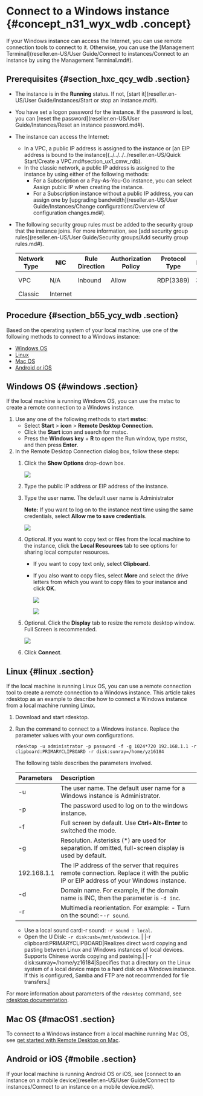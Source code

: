 # Connect to a Windows instance {#concept_n31_wyx_wdb .concept}

If your Windows instance can access the Internet, you can use remote connection tools to connect to it. Otherwise, you can use the [Management Terminal](reseller.en-US/User Guide/Connect to instances/Connect to an instance by using the Management Terminal.md#).

## Prerequisites {#section_hxc_qcy_wdb .section}

-   The instance is in the **Running** status. If not, [start it](reseller.en-US/User Guide/Instances/Start or stop an instance.md#).
-   You have set a logon password for the instance. If the password is lost, you can [reset the password](reseller.en-US/User Guide/Instances/Reset an instance password.md#).
-   The instance can access the Internet:
    -   In a VPC, a public IP address is assigned to the instance or [an EIP address is bound to the instance](../../../../reseller.en-US/Quick Start/Create a VPC.md#section_ux1_cmw_rdb).
    -   In the classic network, a public IP address is assigned to the instance by using either of the following methods:
        -   For a Subscription or a Pay-As-You-Go instance, you can select Assign public IP when creating the instance.
        -   For a Subscription instance without a public IP address, you can assign one by [upgrading bandwidth](reseller.en-US/User Guide/Instances/Change configurations/Overview of configuration changes.md#).
-   The following security group rules must be added to the security group that the instance joins. For more information, see [add security group rules](reseller.en-US/User Guide/Security groups/Add security group rules.md#).

    |Network Type|NIC|Rule Direction|Authorization Policy|Protocol Type|Port Range|Authorization Type|Authorization Object|Priority|
    |------------|---|--------------|--------------------|-------------|----------|------------------|--------------------|--------|
    |VPC|N/A|Inbound|Allow|RDP\(3389\)|3389/3389|Address Field Access|0.0.0.0/0|1|
    |Classic|Internet|


## Procedure {#section_b55_ycy_wdb .section}

Based on the operating system of your local machine, use one of the following methods to connect to a Windows instance:

-   [Windows OS](#)
-   [Linux](#)
-   [Mac OS](#)
-   [Android or iOS](#)

## Windows OS {#windows .section}

If the local machine is running Windows OS, you can use the mstsc to create a remote connection to a Windows instance.

1.  Use any one of the following methods to start **mstsc**:
    -   Select **Start** \> **icon** \> **Remote Desktop Connection**.
    -   Click the **Start** icon and search for mstsc.
    -   Press the **Windows key** + **R** to open the Run window, type mstsc, and then press **Enter**.
2.  In the Remote Desktop Connection dialog box, follow these steps:
    1.  Click the **Show Options** drop-down box.

        ![](http://static-aliyun-doc.oss-cn-hangzhou.aliyuncs.com/assets/img/9622/15432172095258_en-US.png)

    2.  Type the public IP address or EIP address of the instance.
    3.  Type the user name. The default user name is Administrator

        **Note:** If you want to log on to the instance next time using the same credentials, select **Allow me to save credentials**.

        ![](http://static-aliyun-doc.oss-cn-hangzhou.aliyuncs.com/assets/img/9622/15432172095259_en-US.png)

    4.  Optional. If you want to copy text or files from the local machine to the instance, click the **Local Resources** tab to see options for sharing local computer resources.
        -   If you want to copy text only, select **Clipboard**.
        -   If you also want to copy files, select **More** and select the drive letters from which you want to copy files to your instance and click **OK**.

            ![](http://static-aliyun-doc.oss-cn-hangzhou.aliyuncs.com/assets/img/9622/15432172095260_en-US.png)

            ![](http://static-aliyun-doc.oss-cn-hangzhou.aliyuncs.com/assets/img/9622/15432172095261_en-US.png)

    5.  Optional. Click the **Display** tab to resize the remote desktop window. Full Screen is recommended.

        ![](http://static-aliyun-doc.oss-cn-hangzhou.aliyuncs.com/assets/img/9622/15432172095262_en-US.png)

    6.  Click **Connect**.

## Linux {#linux .section}

If the local machine is running Linux OS, you can use a remote connection tool to create a remote connection to a Windows instance. This article takes rdesktop as an example to describe how to connect a Windows instance from a local machine running Linux.

1.  Download and start rdesktop.
2.  Run the command to connect to a Windows instance. Replace the parameter values with your own configurations.

    ```
    rdesktop -u administrator -p password -f -g 1024*720 192.168.1.1 -r clipboard:PRIMARYCLIPBOARD -r disk:sunray=/home/yz16184
    ```

    The following table describes the parameters involved.

    |Parameters|Description|
    |:---------|:----------|
    |-u|The user name. The default user name for a Windows instance is Administrator.|
    |-p|The password used to log on to the windows instance.|
    |-f|Full screen by default. Use **Ctrl**+**Alt**+**Enter** to switched the mode.|
    |-g|Resolution. Asterisks \(\*\) are used for separation. If omitted, full-screen display is used by default.|
    |192.168.1.1|The IP address of the server that requires remote connection. Replace it with the public IP or EIP address of your Windows instance.|
    |-d|Domain name. For example, if the domain name is INC, then the parameter is `-d inc`.|
    |-r|Multimedia reorientation. For example:    -   Turn on the sound:-`-r sound`.
    -   Use a local sound card:-r sound: `-r sound : local`.
    -   Open the U Disk: `-r disk:usb=/mnt/usbdevice`.
|
    |-r clipboard:PRIMARYCLIPBOARD|Realizes direct word copying and pasting between Linux and Windows instances of local devices. Supports Chinese words copying and pasteing.|
    |-r disk:sunray=/home/yz16184|Specifies that a directory on the Linux system of a local device maps to a hard disk on a Windows instance. If this is configured, Samba and FTP are not recommended for file transfers.|


For more information about parameters of the `rdesktop` command, see [rdesktop documentation](https://github.com/rdesktop/rdesktop/blob/master/doc/rdesktop.1).

## Mac OS {#macOS1 .section}

To connect to a Windows instance from a local machine running Mac OS, see [get started with Remote Desktop on Mac](https://docs.microsoft.com/zh-cn/windows-server/remote/remote-desktop-services/clients/remote-desktop-mac).

## Android or iOS {#mobile .section}

If your local machine is running Android OS or iOS, see [connect to an instance on a mobile device](reseller.en-US/User Guide/Connect to instances/Connect to an instance on a mobile device.md#).

